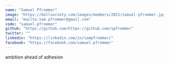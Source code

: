 ```yaml
---
name: "Samuel Pfrommer"
image: "https://bellsociety.com/images/members/2021/samuel-pfrommer.jpg"
email: "mailto:sam.pfrommer@gmail.com"
code: "samuel-pfrommer"
github: "https://github.com/https://github.com/spfrommer"
twitter: ""
linkedin: "https://linkedin.com/in/sampfrommer/"
facebook: "https://facebook.com/samuel.pfrommer"
---
```

ambition ahead of adhesion